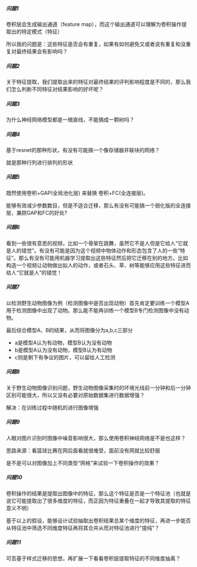 ##### 问题1

卷积层会生成输出通道（feature map），而这个输出通道可以理解为卷积操作提取出的特定模式（特征）

所以我的问题是：这些特征是否会有重复，如果有如何避免又或者说有重复和没重复对最终结果会有影响吗？



##### 问题2

关于特征提取，我们提取出来的特征对最终结果的评判影响程度是不同的，那么我们怎么判断不同特征对结果影响的好坏呢？



##### 问题3

为什么神经网络模型都是一根直线，不能搞成一颗树吗？



##### 问题4

基于resnet的那种形状，有没有可能搞一个像存储器并联块的网络？

就是那种行列进行排列的形状



##### 问题5

既然使用卷积+GAP(全局池化层) 来替换 卷积+FC(全连接层)。

能够有效减少参数数目，但是不适合迁移，那么有没有可能搞一个弱化版的全连接层，兼顾GAP和FC的好处?



##### 问题6

看到一些很有意思的视频，比如一个骨架在跳舞，虽然它不是人但是它给人“它就是人的错觉”。有没有可能是因为这个视频中物体动作和形态包含了人的一些“特征”。那么有没有可能用机器学习提取出这些特征然后把它迁移在别的地方。比如构造一个视频让动物做出拟人的动作，或者石头、草、树等能够应用这些特征进而给人“它就是人”的错觉！



##### 问题7

以检测野生动物图像为例（检测图像中是否出现动物）首先肯定要训练一个模型A用于检测图像中出现了动物。那么能不能再训练一个模型B专门检测图像中没有动物。

最后综合模型A、B的结果，从而将图像分为a,b,c三部分

- a是模型A认为有动物，模型B认为没有动物
- b是模型A认为没有动物，模型B认为有动物
- c则是剩下有争议的图片，可以留给人工检测



##### 问题8

关于野生动物图像识别问题，野生动物图像采集时的环境光线前一分钟和后一分钟区别可能很大，所以又没有必要对原始数据集进行数据增强？

解决：在训练过程中随机的进行图像增强



##### 问题9

人眼对图片识别时图像中噪音影响很大，那么使用卷积神经网络是不是也这样？

思路来源：看篮球比赛在网后面看就很难受，面前没有网就比较舒服

是不是可以对图像加上不同类型“网格”来试验一下卷积操作的效果？



##### 问题10

卷积操作的结果是提取出图像中的特征，那么这个特征是否是一个特征池（也就是说它可能提取出了很多维度的特征，而正因为特征重叠在一起才导致其提取的特征意义不明）

基于以上的假设，能够设计试验抽取出卷积结果总某个维度的特征，再进一步能否从特征池中筛选不同维度特征再将其合并从而对特征池进行“提纯”？



##### 问题11

可否基于样式迁移的思想，再扩展一下看看卷积层提取特征的不同维度抽离？



















